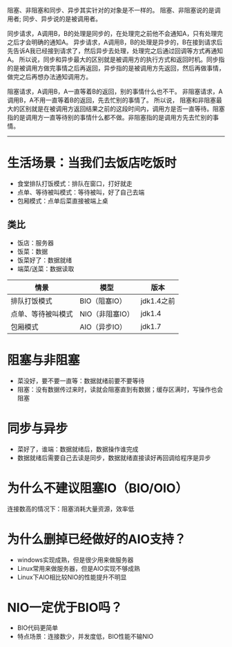 阻塞、非阻塞和同步、异步其实针对的对象是不一样的。
阻塞、非阻塞说的是调用者;
同步、异步说的是被调用者。

同步请求，A调用B，B的处理是同步的，在处理完之前他不会通知A，只有处理完之后才会明确的通知A。
异步请求，A调用B，B的处理是异步的，B在接到请求后先告诉A我已经接到请求了，然后异步去处理，处理完之后通过回调等方式再通知A。
所以说，同步和异步最大的区别就是被调用方的执行方式和返回时机。同步指的是被调用方做完事情之后再返回，异步指的是被调用方先返回，然后再做事情，做完之后再想办法通知调用方。

阻塞请求，A调用B，A一直等着B的返回，别的事情什么也不干。
非阻塞请求，A调用B，A不用一直等着B的返回，先去忙别的事情了。
所以说， 阻塞和非阻塞最大的区别就是在被调用方返回结果之前的这段时间内，调用方是否一直等待。阻塞指的是调用方一直等待别的事情什么都不做。非阻塞指的是调用方先去忙别的事情。

---

# 生活场景：当我们去饭店吃饭时
+ 食堂排队打饭模式：排队在窗口，打好就走
+ 点单、等待被叫模式：等待被叫，好了自己去端
+ 包厢模式：点单后菜直接被端上桌

## 类比
+ 饭店：服务器
+ 饭菜：数据
+ 饭菜好了：数据就绪
+ 端菜/送菜：数据读取

|      情景       |      模型      |    版本    |
| -------------- | ------------- | --------- |
| 排队打饭模式      | BIO（阻塞IO）   | jdk1.4之前 |
| 点单、等待被叫模式 | NIO（非阻塞IO） | jdk1.4    |
| 包厢模式         | AIO（异步IO）   | jdk1.7    |


# 阻塞与非阻塞
+ 菜没好，要不要一直等：数据就绪前要不要等待
+ 阻塞：没有数据传过来时，读就会阻塞直到有数据；缓存区满时，写操作也会阻塞

# 同步与异步
+ 菜好了，谁端：数据就绪后，数据操作谁完成
+ 数据就绪后需要自己去读是同步，数据就绪直接读好再回调给程序是异步


# 为什么不建议阻塞IO（BIO/OIO）
连接数高的情况下：阻塞消耗大量资源，效率低

# 为什么删掉已经做好的AIO支持？
+ windows实现成熟，但是很少用来做服务器
+ Linux常用来做服务器，但是AIO实现不够成熟
+ Linux下AIO相比较NIO的性能提升不明显

# NIO一定优于BIO吗？
+ BIO代码更简单
+ 特点场景：连接数少，并发度低，BIO性能不输NIO

